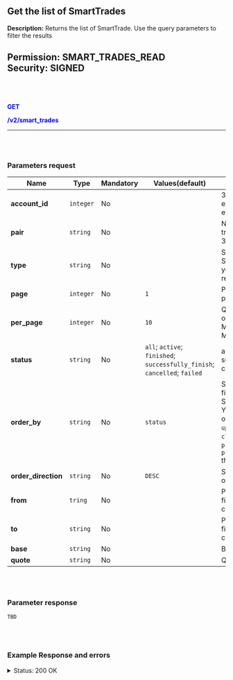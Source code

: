 ## Get the list of SmartTrades<br>

**Description:** Returns the list of SmartTrade. Use the query parameters to filter the results<br>


**Permission:** SMART_TRADES_READ<br>
**Security:** SIGNED<br>
<br>
<br>
------------

<mark style="color:blue;background-color:white">**GET**

<mark style="color:blue;background-color:white">**/v2/smart_trades**

-------------
<br>
<br>


### Parameters request<br>

| Name | Type |	Mandatory |	Values(default)	| Description|
|------|------|-----------|-----------------|------------|
|**account_id** | `integer` | No |  | 3Commas ID of the exchange account entity. |
|**pair** | `string` | No |  | Name of the trading pair in 3Commas format. |
|**type** | `string` | No |  | Set a type of SmartTrade what you want to get in response. |
|**page** | `integer` | No | `1` | Page number for pagination.|
|**per_page** | `integer` | No | `10` | Quantity of records on one page. Minimum: `1`, Maximum: `100`. |
|**status** | `string`	| No | `all`; `active`; `finished`; `successfully_finish`; `cancelled`; `failed` | all; active; finished; successfully_finish; cancelled; failed |
|**order_by** | `string`	| No | `status` | Set one of the fields to order the SmartTrade list. You can choose one of `created_at`, `updated_at`, `closed_at`, `status`, `profit`, `profit_percentage` the fields. |
| **order_direction** | `string` | No | `DESC` | Set the direction of order (`ASC` or `DESC`). |
| **from** | `tring`	| No |  | Parameter for filtering by creation date. |
| **to** | `string`	| No |  | Parameter for filtering by creation date. |
| **base** | `string`	| No |  | Base currency |
| **quote** | `string`	| No |  | Quote currency |

<br>
<br>

### Parameter response<br>

`TBD`

<br>
<br>

### Example Response and errors<br>

<details>
<summary>Status: 200 OK</summary><br>

```json
[
    {
        "id": 28934742,
        "version": 2,
        "account": {
            "id": 32435557,
            "type": "kucoin",
            "name": "My Kucoin",
            "market": "Kucoin Spot",
            "link": "/accounts/32435557"
        },
        "pair": "USDT_DOGE",
        "instant": false,
        "status": {
            "type": "failed",
            "basic_type": "failed",
            "title": "Failed",
            "error": "You need to pass KYC on the exchange to trade on this pair"
        },
        "leverage": {
            "enabled": false
        },
        "position": {
            "type": "buy",
            "editable": false,
            "units": {
                "value": "10.0",
                "editable": false
            },
            "price": {
                "value": "0.1038",
                "value_without_commission": "0.1038",
                "editable": true
            },
            "total": {
                "value": "1.7542"
            },
            "order_type": "market",
            "status": {
                "type": "failed",
                "basic_type": "failed",
                "title": "Failed",
                "error": "You need to pass KYC on the exchange to trade on this pair"
            }
        },
        "take_profit": {
            "enabled": true,
            "price_type": "value",
            "steps": []
        },
        "stop_loss": {
            "enabled": false
        },
        "reduce_funds": {
            "steps": []
        },
        "market_close": {},
        "note": "",
        "note_raw": null,
        "skip_enter_step": false,
        "data": {
            "editable": false,
            "current_price": {
                "bid": "0.10379",
                "ask": "0.1038",
                "last": "0.10379",
                "quote_volume": "4062766.6804568596516",
                "day_change_percent": "1.2"
            },
            "target_price_type": "price",
            "orderbook_price_currency": "USDT",
            "base_order_finished": true,
            "missing_funds_to_close": "0.0",
            "liquidation_price": null,
            "average_enter_price": null,
            "average_close_price": null,
            "average_enter_price_without_commission": null,
            "average_close_price_without_commission": null,
            "panic_sell_available": false,
            "add_funds_available": false,
            "reduce_funds_available": false,
            "force_start_available": false,
            "force_process_available": false,
            "cancel_available": false,
            "finished": false,
            "base_position_step_finished": true,
            "entered_amount": "0.0",
            "entered_total": "0.0",
            "closed_amount": "0.0",
            "closed_total": "0.0",
            "commission": "0.001",
            "created_at": "2024-04-05T02:53:32.225Z",
            "updated_at": "2024-04-05T02:54:39.074Z",
            "closed_at": "2024-04-05T02:54:39.045Z",
            "type": "smart_trade"
        },
        "profit": {
            "volume": null,
            "usd": null,
            "percent": "0.0",
            "roe": null
        },
        "margin": {
            "amount": null,
            "total": null
        },
        "is_position_not_filled": true
    }
]
```

</details>